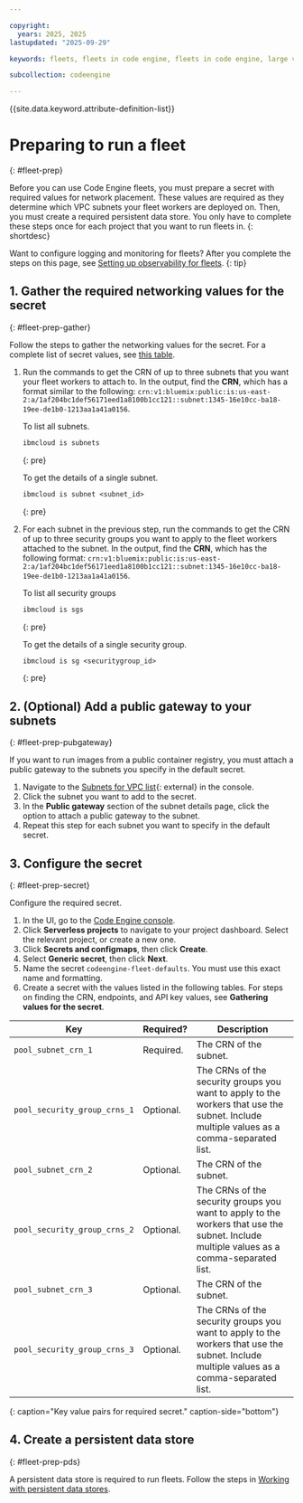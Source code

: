 ```yaml
---

copyright:
  years: 2025, 2025
lastupdated: "2025-09-29"

keywords: fleets, fleets in code engine, fleets in code engine, large volumes in code engine, deploy fleets in code engine,  running fleets in code engine, deploying fleets in code engine, fleet, instance, task, large volume

subcollection: codeengine

---
```


{{site.data.keyword.attribute-definition-list}}

# Preparing to run a fleet
{: #fleet-prep}

Before you can use Code Engine fleets, you must prepare a secret with required values for network placement. These values are required as they determine which VPC subnets your fleet workers are deployed on. Then, you must create a required persistent data store. You only have to complete these steps once for each project that you want to run fleets in. 
{: shortdesc}

Want to configure logging and monitoring for fleets? After you complete the steps on this page, see [Setting up observability for fleets]().
{: tip}

## 1. Gather the required networking values for the secret
{: #fleet-prep-gather}

Follow the steps to gather the networking values for the secret. For a complete list of secret values, see [this table](#fleet-prep-secret).

1. Run the commands to get the CRN of up to three subnets that you want your fleet workers to attach to. In the output, find the  **CRN**, which has a format similar to the following: `crn:v1:bluemix:public:is:us-east-2:a/1af204bc1def56171eed1a8100b1cc121::subnet:1345-16e10cc-ba18-19ee-de1b0-1213aa1a41a0156`.

    To list all subnets.
   
    ```txt
    ibmcloud is subnets
    ```
    {: pre}

    To get the details of a single subnet. 

    ```txt
    ibmcloud is subnet <subnet_id>
    ```
    {: pre}

3. For each subnet in the previous step, run the commands to get the CRN of up to three security groups you want to apply to the fleet workers attached to the subnet. In the output, find the **CRN**, which has the following format: `crn:v1:bluemix:public:is:us-east-2:a/1af204bc1def56171eed1a8100b1cc121::subnet:1345-16e10cc-ba18-19ee-de1b0-1213aa1a41a0156`.

    To list all security groups 

    ```txt
    ibmcloud is sgs
    ```
    {: pre}
    
    To get the details of a single security group. 
    
    ```txt
    ibmcloud is sg <securitygroup_id>
    ```
    {: pre}

## 2. (Optional) Add a public gateway to your subnets
{: #fleet-prep-pubgateway}

If you want to run images from a public container registry, you must attach a public gateway to the subnets you specify in the default secret.

1. Navigate to the [Subnets for VPC list](https://cloud.ibm.com/infrastructure/network/subnets){: external} in the console.
2. Click the subnet you want to add to the secret.
3. In the **Public gateway** section of the subnet details page, click the option to attach a public gateway to the subnet.
4. Repeat this step for each subnet you want to specify in the default secret.


## 3. Configure the secret
{: #fleet-prep-secret}

Configure the required secret. 

1. In the UI, go to the [Code Engine console](https://cloud.ibm.com/codeengine/overview).
2. Click **Serverless projects** to navigate to your project dashboard. Select the relevant project, or create a new one. 
3. Click **Secrets and configmaps**, then click **Create**.
4. Select **Generic secret**, then click **Next**.
5. Name the secret `codeengine-fleet-defaults`. You must use this exact name and formatting.
6. Create a secret with the values listed in the following tables. For steps on finding the CRN, endpoints, and API key values, see **Gathering values for the secret**. 

|  Key  |  Required?   |  Description |
| ----  | -----------  | ------------ |
| `pool_subnet_crn_1` | Required. | The CRN of the subnet. |
| `pool_security_group_crns_1` | Optional. | The CRNs of the security groups you want to apply to the workers that use the subnet. Include multiple values as a comma-separated list. |
| `pool_subnet_crn_2` | Optional. | The CRN of the subnet. |
| `pool_security_group_crns_2` | Optional. | The CRNs of the security groups you want to apply to the workers that use the subnet. Include multiple values as a comma-separated list. |
| `pool_subnet_crn_3` | Optional. | The CRN of the subnet. |
| `pool_security_group_crns_3` | Optional. | The CRNs of the security groups you want to apply to the workers that use the subnet. Include multiple values as a comma-separated list. |
{: caption="Key value pairs for required secret." caption-side="bottom"}


## 4. Create a persistent data store
{: #fleet-prep-pds}

A persistent data store is required to run fleets. Follow the steps in [Working with persistent data stores](/docs/codeengine?topic=codeengine-persistent-data-store).
